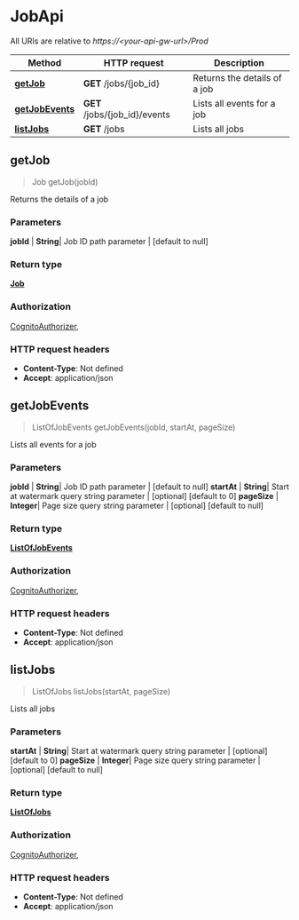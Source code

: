 # JobApi

All URIs are relative to *https://&lt;your-api-gw-url&gt;/Prod*

Method | HTTP request | Description
------------- | ------------- | -------------
[**getJob**](JobApi.md#getJob) | **GET** /jobs/{job_id} | Returns the details of a job
[**getJobEvents**](JobApi.md#getJobEvents) | **GET** /jobs/{job_id}/events | Lists all events for a job
[**listJobs**](JobApi.md#listJobs) | **GET** /jobs | Lists all jobs


<a name="getJob"></a>
## **getJob**
> Job getJob(jobId)

Returns the details of a job

### Parameters

 **jobId** | **String**| Job ID path parameter | [default to null]

### Return type

[**Job**](../Models/Job.md)

### Authorization

[CognitoAuthorizer](../README.md#CognitoAuthorizer), 

### HTTP request headers

- **Content-Type**: Not defined
- **Accept**: application/json

<a name="getJobEvents"></a>
## **getJobEvents**
> ListOfJobEvents getJobEvents(jobId, startAt, pageSize)

Lists all events for a job

### Parameters

 **jobId** | **String**| Job ID path parameter | [default to null]
 **startAt** | **String**| Start at watermark query string parameter | [optional] [default to 0]
 **pageSize** | **Integer**| Page size query string parameter | [optional] [default to null]

### Return type

[**ListOfJobEvents**](../Models/ListOfJobEvents.md)

### Authorization

[CognitoAuthorizer](../README.md#CognitoAuthorizer), 

### HTTP request headers

- **Content-Type**: Not defined
- **Accept**: application/json

<a name="listJobs"></a>
## **listJobs**
> ListOfJobs listJobs(startAt, pageSize)

Lists all jobs

### Parameters

 **startAt** | **String**| Start at watermark query string parameter | [optional] [default to 0]
 **pageSize** | **Integer**| Page size query string parameter | [optional] [default to null]

### Return type

[**ListOfJobs**](../Models/ListOfJobs.md)

### Authorization

[CognitoAuthorizer](../README.md#CognitoAuthorizer), 

### HTTP request headers

- **Content-Type**: Not defined
- **Accept**: application/json

